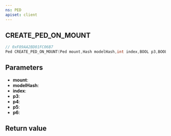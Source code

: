 ```yaml
---
ns: PED
apiset: client
---
```

## CREATE_PED_ON_MOUNT

```c
// 0xF89AA2BD01FC06B7
Ped CREATE_PED_ON_MOUNT(Ped mount,Hash modelHash,int index,BOOL p3,BOOL p4,BOOL p5,BOOL p6);
```


## Parameters
* **mount**:
* **modelHash**:
* **index**:
* **p3**:
* **p4**:
* **p5**:
* **p6**:

## Return value

